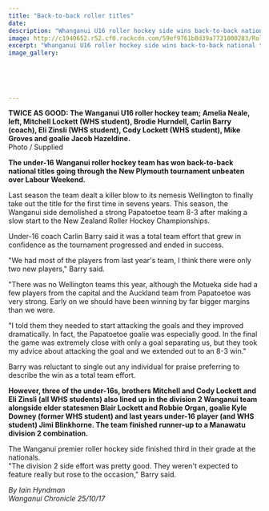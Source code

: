 ```yaml
---
title: "Back-to-back roller titles"
date: 
description: "Whanganui U16 roller hockey side wins back-to-back national titles.  Three of the U16s, brothers Mitchell & Cody Lockett & Eli Zinsli (all WHS students) also lined up in the div 2.."
image: http://c1940652.r52.cf0.rackcdn.com/59ef9761b8d39a7731000283/Rollerhockey-WU-u16-win-nat-title-chron.jpg
excerpt: "Whanganui U16 roller hockey side wins back-to-back national titles over Labour Weekend. Three of the U16s, brothers Mitchell and Cody Lockett and Eli Zinsli (all WHS students) also lined up in the division 2 Wanganui team."
image_gallery:
    
    
    
    
    
---
```


<p><strong>TWICE AS GOOD: The Wanganui U16 roller hockey team; Amelia Neale, left, Mitchell Lockett (WHS student), Brodie Hurndell, Carlin Barry (coach), Eli Zinsli <strong>(WHS student)</strong>, Cody Lockett <strong>(WHS student)</strong>, Mike Groves and goalie Jacob Hazeldine.<br /></strong>Photo / Supplied</p>
<p class="element element-paragraph"><strong>The under-16 Wanganui roller hockey team has won back-to-back national titles going through the New Plymouth tournament unbeaten over Labour Weekend.</strong></p>
<p class="element element-paragraph">Last season the team dealt a killer blow to its nemesis Wellington to finally take out the title for the first time in sevens years. This season, the Wanganui side demolished a strong Papatoetoe team 8-3 after making a slow start to the New Zealand Roller Hockey Championships.</p>
<p class="element element-paragraph">Under-16 coach Carlin Barry said it was a total team effort that grew in confidence as the tournament progressed and ended in success.</p>
<p class="element element-paragraph">"We had most of the players from last year's team, I think there were only two new players," Barry said.</p>
<p class="element element-paragraph">"There was no Wellington teams this year, although the Motueka side had a few players from the capital and the Auckland team from Papatoetoe was very strong. Early on we should have been winning by far bigger margins than we were.</p>
<p class="element element-paragraph">"I told them they needed to start attacking the goals and they improved dramatically. In fact, the Papatoetoe goalie was especially good. In the final the game was extremely close with only a goal separating us, but they took my advice about attacking the goal and we extended out to an 8-3 win."</p>
<p class="element element-paragraph">Barry was reluctant to single out any individual for praise preferring to describe the win as a total team effort.</p>
<p class="element element-paragraph"><strong>However, three of the under-16s, brothers Mitchell and Cody Lockett and Eli Zinsli&nbsp;(all WHS students) also lined up in the division 2 Wanganui team alongside elder statesmen Blair Lockett and Robbie Organ, goalie Kyle Downey (former WHS student) and last years under-16 player (and WHS student)&nbsp;Jimi Blinkhorne. The team finished runner-up to a Manawatu division 2 combination.</strong></p>
<p class="element element-paragraph">The Wanganui premier roller hockey side finished third in their grade at the nationals.<br />"The division 2 side effort was pretty good. They weren't expected to feature really but rose to the occasion," Barry said.</p>
<p><em>By&nbsp;Iain Hyndman<br />Wanganui Chronicle 25/10/17</em></p>

